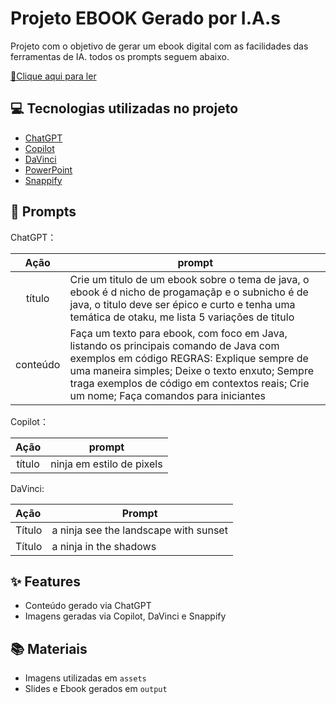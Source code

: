 # Projeto EBOOK Gerado por I.A.s

Projeto com o objetivo de gerar um ebook digital com as facilidades das ferramentas de IA. todos os prompts
seguem abaixo.

<a href="https://github.com/PedroGGoncalves/prompts-recipe-to-create-a-ebook/blob/main/output/Ebook%20Java.pdf" title="View PDF now"> 📕Clique aqui para ler</a>

## 💻 Tecnologias utilizadas no projeto

- [ChatGPT](https://chat.openai.com/) 
- [Copilot](https://copilot.microsoft.com/onboarding) 
- [DaVinci](https://davinci.ai/app)
- [PowerPoint](https://www.microsoft.com/en/microsoft-365/powerpoint)
- [Snappify](https://snappify.com/editor)

## 🧠 Prompts


ChatGPT：

|   Ação   | prompt                                                                                                                                                                                                                                                                         |
| :------: | ------------------------------------------------------------------------------------------------------------------------------------------------------------------------------------------------------------------------------------------------------------------------------ |
|  título  | Crie um titulo de um ebook sobre o tema de java, o ebook é d nicho de progamaçãp e o subnicho é de java, o titulo deve ser épico e curto e tenha uma temática de otaku, me lista 5 variações de titulo                                                                         |
| conteúdo |Faça um texto para ebook, com foco em Java, listando os principais comando de Java com exemplos em código REGRAS: Explique sempre de uma maneira simples; Deixe o texto enxuto; Sempre traga exemplos de código em contextos reais; Crie um nome; Faça comandos para iniciantes |



Copilot：

|  Ação  | prompt                                                                                 |
| :----: | -------------------------------------------------------------------------------------- |
| título | ninja em estilo de pixels |


DaVinci:

| Ação   | Prompt                                                       |
| :----- | ------------------------------------------------------------ |
| Título | a ninja see the landscape with sunset                        |
| Título | a ninja in the shadows                                       |

## ✨ Features

- Conteúdo gerado via ChatGPT
- Imagens geradas via Copilot, DaVinci e Snappify

## 📚 Materiais

- Imagens utilizadas em `assets`
- Slides e Ebook gerados em `output`
